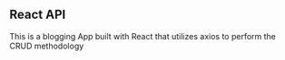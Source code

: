 ## React API

This is a blogging App built with React that utilizes axios to perform the CRUD methodology